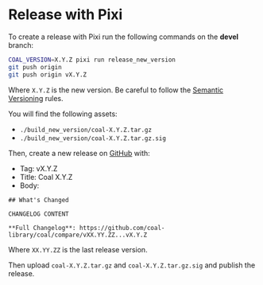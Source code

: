 # Release with Pixi

To create a release with Pixi run the following commands on the **devel** branch:

```bash
COAL_VERSION=X.Y.Z pixi run release_new_version
git push origin
git push origin vX.Y.Z
```

Where `X.Y.Z` is the new version.
Be careful to follow the [Semantic Versioning](https://semver.org/spec/v2.0.0.html) rules.

You will find the following assets:
- `./build_new_version/coal-X.Y.Z.tar.gz`
- `./build_new_version/coal-X.Y.Z.tar.gz.sig`

Then, create a new release on [GitHub](https://github.com/coal-library/coal/releases/new) with:

* Tag: vX.Y.Z
* Title: Coal X.Y.Z
* Body:
```
## What's Changed

CHANGELOG CONTENT

**Full Changelog**: https://github.com/coal-library/coal/compare/vXX.YY.ZZ...vX.Y.Z
```

Where `XX.YY.ZZ` is the last release version.

Then upload `coal-X.Y.Z.tar.gz` and `coal-X.Y.Z.tar.gz.sig` and publish the release.
